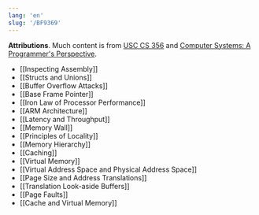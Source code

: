 ```yaml
---
lang: 'en'
slug: '/BF9369'
---
```


**Attributions**. Much content is from [USC CS 356](https://usc-cs356.github.io/) and [Computer Systems: A Programmer's Perspective](http://csappbook.blogspot.com/).

- [[Inspecting Assembly]]
- [[Structs and Unions]]
- [[Buffer Overflow Attacks]]
- [[Base Frame Pointer]]
- [[Iron Law of Processor Performance]]
- [[ARM Architecture]]
- [[Latency and Throughput]]
- [[Memory Wall]]
- [[Principles of Locality]]
- [[Memory Hierarchy]]
- [[Caching]]
- [[Virtual Memory]]
- [[Virtual Address Space and Physical Address Space]]
- [[Page Size and Address Translations]]
- [[Translation Look-aside Buffers]]
- [[Page Faults]]
- [[Cache and Virtual Memory]]
